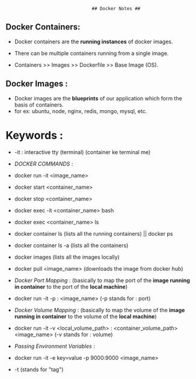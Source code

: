                                     ## Docker Notes ##

## Docker Containers:
- Docker containers are the **running instances** of docker images. 
- There can be multiple containers running from a single image.

- Containers >> Images >> Dockerfile >> Base Image (OS).

## Docker Images :
- Docker images are the **blueprints** of our application which form the basis of containers.
- for ex: ubuntu, node, nginx, redis, mongo, mysql, etc.

# Keywords : 
- -it : interactive tty (terminal) (container ke terminal me)

- *DOCKER COMMANDS* :
- docker run -it <image_name>
- docker start <container_name>
- docker stop <container_name>
- docker exec -it <container_name> bash
- docker exec <container_name> ls
- docker container ls (lists all the running containers) || docker ps
- docker container ls -a (lists all the containers)
- docker images (lists all the images locally)
- docker pull <image_name> (downloads the image from docker hub)

- *Docker Port Mapping* :
    (basically to map the port of the **image running in container** to the port of the **local machine**)
- docker run -it -p <port locally> : <port in container> <image_name> (-p stands for : port)

- *Docker Volume Mapping* :
    (basically to map the volume of the **image running in container** to the volume of the **local machine**)
- docker run -it -v <local_volume_path> : <container_volume_path> <image_name> (-v stands for : volume)


- *Passing Environment Variables* :
- docker run -it -e key=value -p 9000:9000 <image_name>

- -t (stands for "tag")